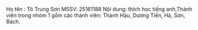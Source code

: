 Họ tên : Tô Trung Sơn
MSSV: 25161188
Nội dung: thích học tiếng anh,Thành viên trong nhóm 1 gồm các thành viên: Thành Hậu, Dương Tiến, Hà, Sơn, Bách.

